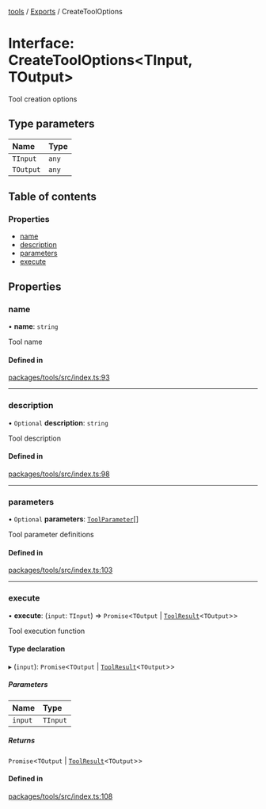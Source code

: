 <!-- 
 ⚠️  AUTO-GENERATED FILE - DO NOT EDIT MANUALLY
 This file is automatically generated by scripts/docs-generator.js
 To make changes, edit the source TypeScript files or update the generator script
-->

[tools](../../) / [Exports](../modules) / CreateToolOptions

# Interface: CreateToolOptions\<TInput, TOutput\>

Tool creation options

## Type parameters

| Name | Type |
| :------ | :------ |
| `TInput` | `any` |
| `TOutput` | `any` |

## Table of contents

### Properties

- [name](CreateToolOptions#name)
- [description](CreateToolOptions#description)
- [parameters](CreateToolOptions#parameters)
- [execute](CreateToolOptions#execute)

## Properties

### name

• **name**: `string`

Tool name

#### Defined in

[packages/tools/src/index.ts:93](https://github.com/woojubb/robota/blob/e6131eaf5aa8ad4c0727d0e3d64ac06416590fdf/packages/tools/src/index.ts#L93)

___

### description

• `Optional` **description**: `string`

Tool description

#### Defined in

[packages/tools/src/index.ts:98](https://github.com/woojubb/robota/blob/e6131eaf5aa8ad4c0727d0e3d64ac06416590fdf/packages/tools/src/index.ts#L98)

___

### parameters

• `Optional` **parameters**: [`ToolParameter`](ToolParameter)[]

Tool parameter definitions

#### Defined in

[packages/tools/src/index.ts:103](https://github.com/woojubb/robota/blob/e6131eaf5aa8ad4c0727d0e3d64ac06416590fdf/packages/tools/src/index.ts#L103)

___

### execute

• **execute**: (`input`: `TInput`) => `Promise`\<`TOutput` \| [`ToolResult`](ToolResult)\<`TOutput`\>\>

Tool execution function

#### Type declaration

▸ (`input`): `Promise`\<`TOutput` \| [`ToolResult`](ToolResult)\<`TOutput`\>\>

##### Parameters

| Name | Type |
| :------ | :------ |
| `input` | `TInput` |

##### Returns

`Promise`\<`TOutput` \| [`ToolResult`](ToolResult)\<`TOutput`\>\>

#### Defined in

[packages/tools/src/index.ts:108](https://github.com/woojubb/robota/blob/e6131eaf5aa8ad4c0727d0e3d64ac06416590fdf/packages/tools/src/index.ts#L108)
